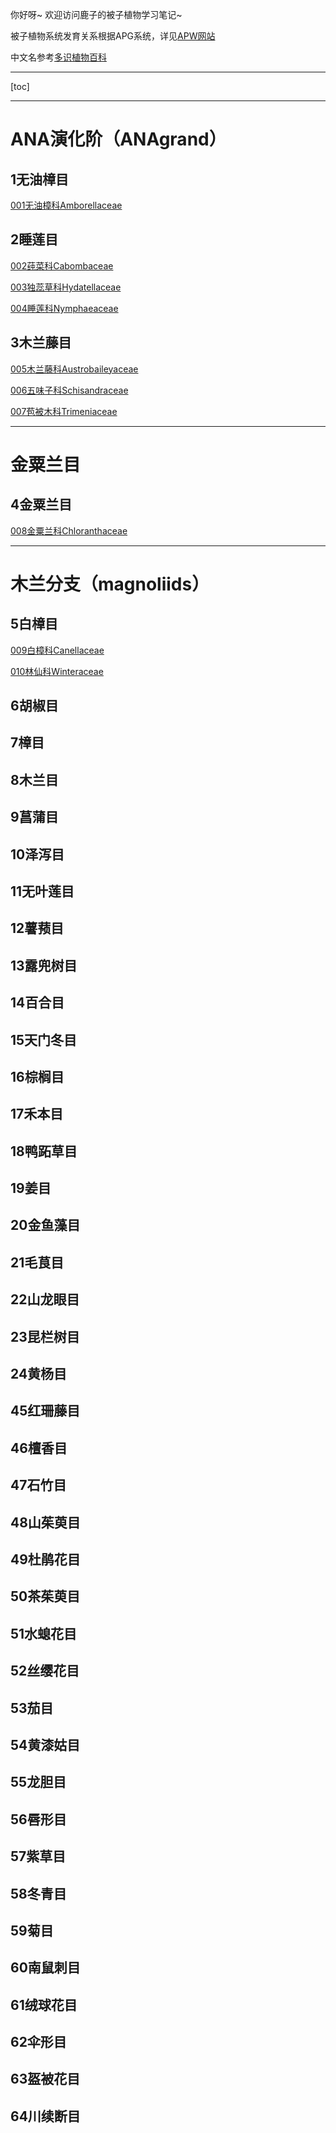 你好呀~ 欢迎访问鹿子的被子植物学习笔记~被子植物系统发育关系根据APG系统，详见[APW网站](http://www.mobot.org/MOBOT/research/APweb/)中文名参考[多识植物百科](http://duocet.ibiodiversity.net/index.php?title=首页)---[toc]---<h1> ANA演化阶（ANAgrand） </h1>  <h2> 1无油樟目 </h2>  [001无油樟科Amborellaceae]()<h2> 2睡莲目 </h2>  [002莼菜科Cabombaceae]()[003独蕊草科Hydatellaceae]()[004睡莲科Nymphaeaceae]()<h2> 3木兰藤目 </h2>  [005木兰藤科Austrobaileyaceae]()[006五味子科Schisandraceae]()[007苞被木科Trimeniaceae]()---<h1> 金粟兰目 </h1>  <h2> 4金粟兰目 </h2>  [008金粟兰科Chloranthaceae]()---<h1> 木兰分支（magnoliids） </h1>  <h2> 5白樟目 </h2>[009白樟科Canellaceae]()[010林仙科Winteraceae]()<h2> 6胡椒目 </h2><h2> 7樟目 </h2><h2> 8木兰目 </h2><h2> 9菖蒲目 </h2><h2> 10泽泻目 </h2><h2> 11无叶莲目 </h2><h2> 12薯蓣目 </h2><h2> 13露兜树目 </h2><h2> 14百合目 </h2><h2> 15天门冬目 </h2><h2> 16棕榈目 </h2><h2> 17禾本目 </h2><h2> 18鸭跖草目 </h2><h2> 19姜目 </h2><h2> 20金鱼藻目 </h2><h2> 21毛茛目 </h2><h2> 22山龙眼目 </h2><h2> 23昆栏树目 </h2><h2> 24黄杨目 </h2><h2>  </h2><h2>  </h2><h2>  </h2><h2>  </h2><h2>  </h2><h2>  </h2><h2>  </h2><h2>  </h2><h2>  </h2><h2>  </h2><h2>  </h2><h2>  </h2><h2>  </h2><h2>  </h2><h2>  </h2><h2>  </h2><h2> 45红珊藤目 </h2><h2> 46檀香目 </h2><h2> 47石竹目 </h2><h2> 48山茱萸目 </h2><h2> 49杜鹃花目 </h2><h2> 50茶茱萸目 </h2><h2> 51水螅花目 </h2><h2> 52丝缨花目 </h2><h2> 53茄目 </h2><h2> 54黄漆姑目 </h2><h2> 55龙胆目 </h2><h2> 56唇形目 </h2><h2> 57紫草目 </h2><h2> 58冬青目 </h2><h2> 59菊目 </h2><h2> 60南鼠刺目 </h2><h2> 61绒球花目 </h2><h2> 62伞形目 </h2><h2> 63盔被花目 </h2><h2> 64川续断目 </h2>[]()[]()[]()[]()[]()[]()[]()[]()[]()[]()[]()[]()[]()[]()[]()